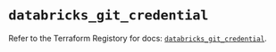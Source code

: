# `databricks_git_credential`

Refer to the Terraform Registory for docs: [`databricks_git_credential`](https://registry.terraform.io/providers/databricks/databricks/1.31.0/docs/resources/git_credential).
